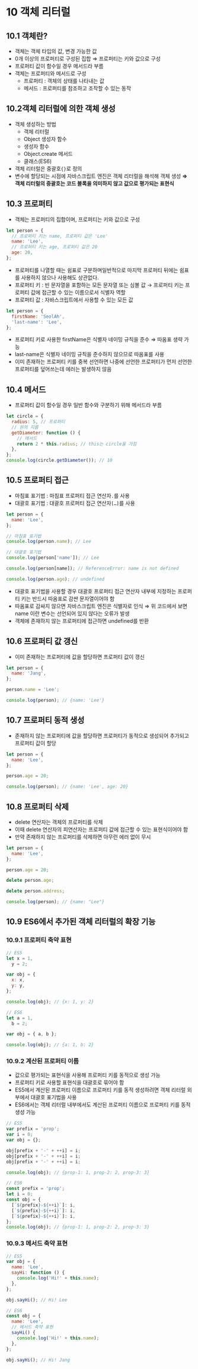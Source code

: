 # 10 객체 리터럴

## 10.1 객체란?

- 객체는 객체 타입의 값, 변경 가능한 값
- 0개 이상의 프로퍼티로 구성된 집합
  ⇒ 프로퍼티는 키와 값으로 구성
- 프로퍼티 값이 함수일 경우 메서드라 부름
- 객체는 프로퍼티와 메서드로 구성
  - 프로퍼티 : 객체의 상태를 나타내는 값
  - 메서드 : 프로퍼티를 참조하고 조작할 수 있는 동작

## 10.2객체 리터럴에 의한 객체 생성

- 객체 생성하는 방법
  - 객체 리터럴
  - Object 생성자 함수
  - 생성자 함수
  - Object.create 메서드
  - 클래스(ES6)
- 객체 리터럴은 중괄호`{}`로 정의
- 변수에 할당되는 시점에 자바스크립트 엔진은 객체 리터럴을 해석해 객체 생성
  **⇒ 객체 리터럴의 중괄호는 코드 블록을 의미하지 않고 값으로 평가되는 표현식**

## 10.3 프로퍼티

- 객체는 프로퍼티의 집합이며, 프로퍼티는 키와 값으로 구성

```jsx
let person = {
  // 프로퍼티 키는 name, 프로퍼티 값은 'Lee'
  name: 'Lee',
  // 프로퍼티 키는 age, 프로퍼티 값은 20
  age: 20,
};
```

- 프로퍼티를 나열할 때는 쉼표로 구분하며일반적으로 마지막 프로퍼티 뒤에는 쉼표를 사용하지 않으나 사용해도 상관없다.
- 프로퍼티 키 : 빈 문자열을 포함하는 모든 문자열 또는 심볼 값
  → 프로퍼티 키는 프로퍼티 값에 접근할 수 있는 이름으로서 식별자 역할
- 프로퍼티 값 : 자바스크립트에서 사용할 수 있는 모든 값

```jsx
let person = {
  firstName: 'SeolAh',
  'last-name': 'Lee',
};
```

- 프로퍼티 키로 사용한 firstName은 식별자 네이밍 규칙을 준수
  ⇒ 따옴표 생략 가능
- last-name은 식별자 네이밍 규칙을 준수하지 않으므로 따옴표를 사용
- 이미 존재하는 프로퍼티 키를 중복 선언하면 나중에 선언한 프로퍼티가 먼저 선언한 프로퍼티를 덮어쓰는데 에러는 발생하지 않음

## 10.4 메서드

- 프로퍼티 값이 함수일 경우 일반 함수와 구분하기 위해 메서드라 부름

```jsx
let circle = {
  radius: 5, // 프로퍼티
  // 원의 지름
  getDiameter: function () {
    // 메서드
    return 2 * this.radius; // this는 circle을 가킴
  },
};
console.log(circle.getDiameter()); // 10
```

## 10.5 프로퍼티 접근

- 마침표 표기법 : 마침표 프로퍼티 접근 연산자`.`를 사용
- 대괄호 표기법 : 대괄호 프로퍼티 접근 연산자`[…]`를 사용

```jsx
let person = {
  name: 'Lee',
};

// 마침표 표기법
console.log(person.name); // Lee

// 대괄호 표기법
console.log(person['name']); // Lee

console.log(person[name]); // ReferenceError: name is not defined

console.log(person.age); // undefined
```

- 대괄호 표기법을 사용할 경우 대괄호 프로퍼티 접근 연산자 내부에 지정하는 프로퍼티 키는 반드시 따옴표로 감싼 문자열이어야 함
- 따옴표로 감싸지 않으면 자바스크립트 엔진은 식별자로 인식
  ⇒ 위 코드에서 보면 name 이란 변수는 선언되어 있지 않다는 오류가 발생
- 객체에 존재하지 않는 프로퍼티에 접근하면 undefined를 반환

## 10.6 프로퍼티 값 갱신

- 이미 존재하는 프로퍼티에 값을 할당하면 프로퍼티 값이 갱신

```jsx
let person = {
  name: 'Jang',
};

person.name = 'Lee';

console.log(person); // {name: 'Lee'}
```

## 10.7 프로퍼티 동적 생성

- 존재하지 않는 프로퍼티에 값을 할당하면 프로퍼티가 동적으로 생성되어 추가되고 프로퍼티 값이 할당

```jsx
let person = {
  name: 'Lee',
};

person.age = 20;

console.log(person); // {name: 'Lee', age: 20}
```

## 10.8 프로퍼티 삭제

- delete 연산자는 객체의 프로퍼티를 삭제
- 이때 delete 연산자의 피연산자는 프로퍼티 값에 접근할 수 있는 표현식이어야 함
- 만약 존재하지 않는 프로퍼티를 삭제하면 아무런 에러 없이 무시

```jsx
let person = {
  name: 'Lee',
};

person.age = 20;

delete person.age;

delete person.address;

console.log(person); // {name: "Lee"}
```

## 10.9 ES6에서 추가된 객체 리터럴의 확장 기능

### 10.9.1 프로퍼티 축약 표현

```jsx
// ES5
let x = 1,
  y = 2;

var obj = {
  x: x,
  y: y,
};

console.log(obj); // {x: 1, y: 2}

// ES6
let a = 1,
  b = 2;

var obj = { a, b };

console.log(obj); // {a: 1, b: 2}
```

### 10.9.2 계산된 프로퍼티 이름

- 값으로 평가되는 표현식을 사용해 프로퍼티 키를 동적으로 생성 가능
- 프로퍼티 키로 사용할 표현식을 대괄호로 묶어야 함
- ES5에서 계산된 프로퍼티 이름으로 프로퍼티 키를 동적 생성하려면 객체 리터럴 외부에서 대괄호 표기법을 사용
- ES6에서는 객체 리터럴 내부에서도 계산된 프로퍼티 이름으로 프로퍼티 키를 동적 생성 가능

```jsx
// ES5
var prefix = 'prop';
var i = 0;
var obj = {};

obj[prefix + '-' + ++i] = i;
obj[prefix + '-' + ++i] = i;
obj[prefix + '-' + ++i] = i;

console.log(obj); // {prop-1: 1, prop-2: 2, prop-3: 3}

// ES6
const prefix = 'prop';
let i = 0;
const obj = {
  [`${prefix}-${++i}`]: i,
  [`${prefix}-${++i}`]: i,
  [`${prefix}-${++i}`]: i,
};
console.log(obj); // {prop-1: 1, prop-2: 2, prop-3: 3}
```

### 10.9.3 메서드 축약 표현

```jsx
// ES5
var obj = {
  name: 'Lee',
  sayHi: function () {
    console.log('Hi!' + this.name);
  },
};

obj.sayHi(); // Hi! Lee

// ES6
const obj = {
  name: 'Lee',
  // 메서드 축약 표현
  sayHi() {
    console.log('Hi!' + this.name);
  },
};

obj.sayHi(); // Hi! Jang
```
